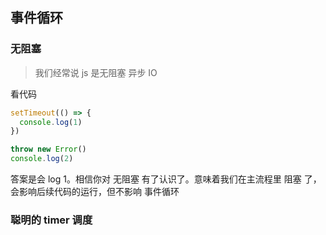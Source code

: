 ## 事件循环

### 无阻塞

> 我们经常说 js 是无阻塞 异步 IO

看代码

```js
setTimeout(() => {
  console.log(1)
})

throw new Error()
console.log(2)
```

答案是会 log 1。相信你对 无阻塞 有了认识了。意味着我们在主流程里 阻塞 了，会影响后续代码的运行，但不影响 事件循环

### 聪明的 timer 调度
